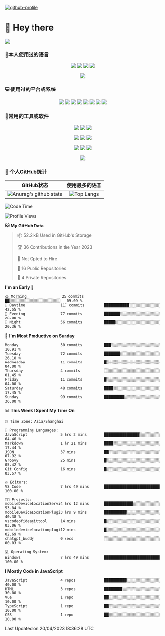 [![github-profile](https://files.catbox.moe/y2j7f9.svg)](https://www.calligrapher.ai/)

# 👋 Hey there

![](https://count.getloli.com/get/@mijaclan?theme=rule34)


### 🧐本人使用过的语言

<p align="center">
	<img src="https://img.shields.io/badge/GO-1.15-00acd7?logo=Go&logoColor=00acd7"/>
	<img src="https://img.shields.io/badge/Java-8-e0161a?logo=Java&logoColor=e0161a"/>
	<img src="https://img.shields.io/badge/JavaScript-es6-efd81d?logo=JavaScript&logoColor=efd81d"/>
	<img src="https://img.shields.io/badge/Python-3.9-326c9c?logo=Python&logoColor=326c9c"/>
</p>
<p align="center">
    <img src="https://img.shields.io/badge/Shell-1.0-3e484a?logo=GNU%20Bash&logoColor=ffffff"/>
</p>

### 💻使用过的平台或系统

<p align="center">
<img src="https://img.shields.io/badge/Android--0?style=social&logo=Android&logoColor=3DDC84"/>
<img src="https://img.shields.io/badge/ios--0?style=social&logo=ios&logoColor=C0C0C0"/>
<img src="https://img.shields.io/badge/HarmonyOS--0?style=social&logo=HarmonyOS&logoColor=000001"/>
<img src="https://img.shields.io/badge/Windows10--0?style=social&logo=Windows&logoColor=0078D6"/>
<img src="https://img.shields.io/badge/macOS--0?style=social&logo=macOS&logoColor=e7e7e7"/>
<img src="https://img.shields.io/badge/Centos8--0?style=social&logo=Centos&logoColor=262577"/>
<img src="https://img.shields.io/badge/Ubuntu--0?style=social&logo=Ubuntu&logoColor=E95420"/>
<img src="https://img.shields.io/badge/Kali--0?style=social&logo=Kali%20Linux&logoColor=E95420"/>
</p>
<p align="center">

</p>

### 🔧常用的工具或软件

<p align="center">
<img src="https://img.shields.io/badge/Androidstudio-安卓开发-3DDC84?style=flat-square&logo=Android%20Studio&labelColor=ffffff&logoColor=3DDC84"/>
<img src="https://img.shields.io/badge/WebStorm-Vue&React开发-07c3f2?style=flat-square&logo=WebStorm&labelColor=ffffff&logoColor=000000"/>
<img src="https://img.shields.io/badge/PyCharm-Python开发-21d789?style=flat-square&logo=PyCharm&labelColor=ffffff&logoColor=000000"/>
</p>
<p align="center">
<img src="https://img.shields.io/badge/VsCode-软件开发-007ACC?style=flat-square&logo=Visual%20Studio%20Code&labelColor=ffffff&logoColor=007ACC"/>
<img src="https://img.shields.io/badge/MySQL-结构型数据库-4479A1?style=flat-square&logo=MySQL&labelColor=ffffff&logoColor=4479A1"/>
<img src="https://img.shields.io/badge/MongoDB-文档型数据库-47A248?style=flat-square&logo=MongoDB&labelColor=ffffff&logoColor=47A248"/>
</p>

<p align="center">
<img src="https://img.shields.io/badge/Chrome-浏览器-4285F4?style=flat-square&logo=Google%20Chrome&labelColor=ffffff&logoColor=4285F4"/>
<img src="https://img.shields.io/badge/Firefox-浏览器-20123A?style=flat-square&logo=Firefox%20Firefox&labelColor=ffffff&logoColor=20123A"/>
<img src="https://img.shields.io/badge/Edge-浏览器-0078D7?style=flat-square&logo=Microsoft%20Edge&labelColor=ffffff&logoColor=0078D7"/>
</p>

<p align="center">

<img src="https://img.shields.io/badge/Photoshop-P图工具-31A8FF?style=flat-square&logo=Adobe%20Photoshop&labelColor=ffffff&logoColor=31A8FF"/>

</p>


### 🥳 个人GitHub统计

|                          GitHub状态                          |                        使用最多的语言                        |
| :----------------------------------------------------------: | :----------------------------------------------------------: |
| ![Anurag's github stats](https://github-readme-stats.vercel.app/api?username=mijaclan) | ![Top Langs](https://github-readme-stats.vercel.app/api/top-langs/?username=mijaclan&&hide=tsql) |


<!--START_SECTION:waka-->
![Code Time](http://img.shields.io/badge/Code%20Time-668%20hrs%208%20mins-blue)

![Profile Views](http://img.shields.io/badge/Profile%20Views-12-blue)

**🐱 My GitHub Data** 

> 📦 52.2 kB Used in GitHub's Storage 
 > 
> 🏆 36 Contributions in the Year 2023
 > 
> 🚫 Not Opted to Hire
 > 
> 📜 16 Public Repositories 
 > 
> 🔑 4 Private Repositories 
 > 
**I'm an Early 🐤** 

```text
🌞 Morning                25 commits          ██░░░░░░░░░░░░░░░░░░░░░░░   09.09 % 
🌆 Daytime                117 commits         ███████████░░░░░░░░░░░░░░   42.55 % 
🌃 Evening                77 commits          ███████░░░░░░░░░░░░░░░░░░   28.00 % 
🌙 Night                  56 commits          █████░░░░░░░░░░░░░░░░░░░░   20.36 % 
```
📅 **I'm Most Productive on Sunday** 

```text
Monday                   30 commits          ███░░░░░░░░░░░░░░░░░░░░░░   10.91 % 
Tuesday                  72 commits          ███████░░░░░░░░░░░░░░░░░░   26.18 % 
Wednesday                11 commits          █░░░░░░░░░░░░░░░░░░░░░░░░   04.00 % 
Thursday                 4 commits           ░░░░░░░░░░░░░░░░░░░░░░░░░   01.45 % 
Friday                   11 commits          █░░░░░░░░░░░░░░░░░░░░░░░░   04.00 % 
Saturday                 48 commits          ████░░░░░░░░░░░░░░░░░░░░░   17.45 % 
Sunday                   99 commits          █████████░░░░░░░░░░░░░░░░   36.00 % 
```


📊 **This Week I Spent My Time On** 

```text
🕑︎ Time Zone: Asia/Shanghai

💬 Programming Languages: 
JavaScript               5 hrs 2 mins        ████████████████░░░░░░░░░   64.46 % 
Markdown                 1 hr 21 mins        ████░░░░░░░░░░░░░░░░░░░░░   17.44 % 
JSON                     37 mins             ██░░░░░░░░░░░░░░░░░░░░░░░   07.92 % 
Groovy                   25 mins             █░░░░░░░░░░░░░░░░░░░░░░░░   05.42 % 
Git Config               16 mins             █░░░░░░░░░░░░░░░░░░░░░░░░   03.57 % 

🔥 Editors: 
VS Code                  7 hrs 49 mins       █████████████████████████   100.00 % 

🐱‍💻 Projects: 
mobileDeviceLocationServi4 hrs 12 mins       █████████████░░░░░░░░░░░░   53.84 % 
mobileDeviceLocationPlugi3 hrs 9 mins        ██████████░░░░░░░░░░░░░░░   40.38 % 
vscodeofideagittool      14 mins             █░░░░░░░░░░░░░░░░░░░░░░░░   03.06 % 
mobiledevicelocationplugi12 mins             █░░░░░░░░░░░░░░░░░░░░░░░░   02.69 % 
chatgpt_buddy            0 secs              ░░░░░░░░░░░░░░░░░░░░░░░░░   00.03 % 

💻 Operating System: 
Windows                  7 hrs 49 mins       █████████████████████████   100.00 % 
```

**I Mostly Code in JavaScript** 

```text
JavaScript               4 repos             ██████████░░░░░░░░░░░░░░░   40.00 % 
HTML                     3 repos             ████████░░░░░░░░░░░░░░░░░   30.00 % 
Vue                      1 repo              ██░░░░░░░░░░░░░░░░░░░░░░░   10.00 % 
TypeScript               1 repo              ██░░░░░░░░░░░░░░░░░░░░░░░   10.00 % 
CSS                      1 repo              ██░░░░░░░░░░░░░░░░░░░░░░░   10.00 % 
```




 Last Updated on 20/04/2023 18:36:28 UTC
<!--END_SECTION:waka-->

